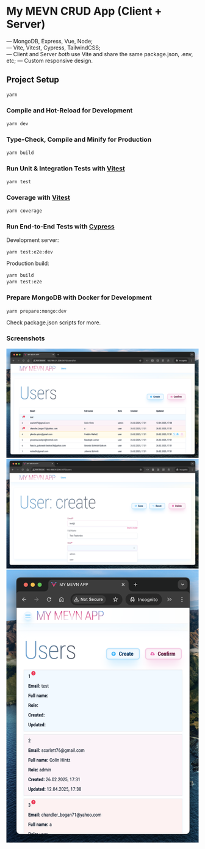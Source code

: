 # My MEVN CRUD App (Client + Server)

— MongoDB, Express, Vue, Node;  
— Vite, Vitest, Cypress, TailwindCSS;  
— Client and Server _both_ use Vite and share the same package.json, .env, etc;
— Custom responsive design.

## Project Setup

```sh
yarn
```

### Compile and Hot-Reload for Development

```sh
yarn dev
```

### Type-Check, Compile and Minify for Production

```sh
yarn build
```

### Run Unit & Integration Tests with [Vitest](https://vitest.dev/)

```sh
yarn test
```

### Coverage with [Vitest](https://vitest.dev/)

```sh
yarn coverage
```

### Run End-to-End Tests with [Cypress](https://www.cypress.io/)

Development server:

```sh
yarn test:e2e:dev
```

Production build:

```sh
yarn build
yarn test:e2e
```

### Prepare MongoDB with Docker for Development

```sh
yarn prepare:mongo:dev
```

Check package.json scripts for more.

### Screenshots

![Users](screenshots/screenshot-1.png)
![User: create](screenshots/screenshot-3.png)
![Mobile](screenshots/screenshot-2.png)
